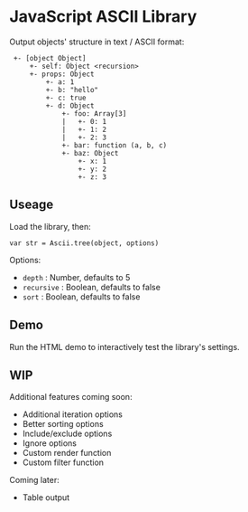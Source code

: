 # JavaScript ASCII Library 

Output objects' structure in text / ASCII format:

```
 +- [object Object]
     +- self: Object <recursion>
     +- props: Object
         +- a: 1
         +- b: "hello"
         +- c: true
         +- d: Object
             +- foo: Array[3]
             |   +- 0: 1
             |   +- 1: 2
             |   +- 2: 3
             +- bar: function (a, b, c)
             +- baz: Object
                 +- x: 1
                 +- y: 2
                 +- z: 3
```

## Useage

Load the library, then:

```
var str = Ascii.tree(object, options)
```

Options:

- `depth` : Number, defaults to 5
- `recursive` : Boolean, defaults to false
- `sort` : Boolean, defaults to false

## Demo

Run the HTML demo to interactively test the library's settings.

## WIP

Additional features coming soon:

- Additional iteration options
- Better sorting options
- Include/exclude options
- Ignore options
- Custom render function
- Custom filter function

Coming later:

- Table output
